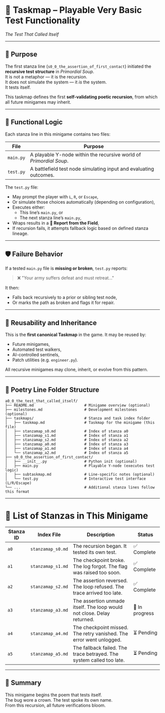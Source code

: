 <!-- Save to: a0_0_the_test_that_called_itself/taskmap.md -->

# 🧩 Taskmap – Playable Very Basic Test Functionality  
*The Test That Called Itself*

---

## 📜 Purpose

The first stanza line (`s0_0_the_assertion_of_first_contact`) initiated the **recursive test structure** in *Primordial Soup*.  
It is not a metaphor — it is the recursion.  
It does not simulate the system — it *is* the system.  
It tests itself.

This taskmap defines the first **self-validating poetic recursion**, from which all future minigames may inherit.

---

## 🧠 Functional Logic

Each stanza line in this minigame contains two files:

| File      | Purpose                                                          |
|-----------|------------------------------------------------------------------|
| `main.py` | A playable Y-node within the recursive world of *Primordial Soup*. |
| `test.py` | A battlefield test node simulating input and evaluating outcomes. |

The `test.py` file:
- May prompt the player with `L`, `R`, or `Escape`,
- Or simulate those choices automatically (depending on configuration),
- Executes either:
  - This line’s `main.py`, or  
  - The next stanza line’s `main.py`,
- Wraps results in a **📜 Report from the Field**,
- If recursion fails, it attempts fallback logic based on defined stanza lineage.

---

## 🛡️ Failure Behavior

If a tested `main.py` file is **missing or broken**, `test.py` reports:

> ❌ "Your army suffers defeat and must retreat..."

It then:
- Falls back recursively to a prior or sibling test node,
- Or marks the path as broken and flags it for repair.

---

## 🔁 Reusability and Inheritance

This is the **first canonical Taskmap** in the game. It may be reused by:
- Future minigames,
- Automated test walkers,
- AI-controlled sentinels,
- Patch utilities (e.g. `engineer.py`).

All recursive minigames may clone, inherit, or evolve from this pattern.

---

## 📂 Poetry Line Folder Structure

```plaintext
a0_0_the_test_that_called_itself/  
├── README.md                       # Minigame overview (optional)  
├── milestones.md                   # Development milestones (optional)  
├── taskmaps/                       # Stanza and task index folder  
│   ├── taskmap.md                  # Taskmap for the minigame (this file)  
│   ├── stanzamap_s0.md             # Index of stanza a0  
│   ├── stanzamap_s1.md             # Index of stanza a1  
│   ├── stanzamap_s2.md             # Index of stanza a2  
│   ├── stanzamap_a0.md             # Index of stanza a3  
│   ├── stanzamap_a1.md             # Index of stanza a4  
│   └── stanzamap_a2.md             # Index of stanza a5  
├── s0_0_the_assertion_of_first_contact/  
│   ├── __init__.py                 # Python init (optional)  
│   ├── main.py                     # Playable Y-node (executes test logic)  
│   ├── subtaskmap.md               # Line-specific notes (optional)  
│   └── test.py                     # Interactive test interface (L/R/Escape)  
└── ...                             # Additional stanza lines follow this format  

```

---

# 📖 List of Stanzas in This Minigame

| Stanza ID | Index File         | Description                                                            | Status          |
|-----------|--------------------|------------------------------------------------------------------------|-----------------|
| `a0`      | `stanzamap_s0.md`  | The recursion began. It tested its own test.                           | ✅ Complete     |
| `a1`      | `stanzamap_s1.md`  | The checkpoint broke. The log forgot. The flag was raised too soon.    | ✅ Complete     |
| `a2`      | `stanzamap_s2.md`  | The assertion reversed. The loop refused. The trace arrived too late.  | ✅ Complete     |
| `a3`      | `stanzamap_a3.md`  | The assertion unmade itself. The loop would not close. Delay returned. | 🔄 In progress  |
| `a4`      | `stanzamap_a4.md`  | The checkpoint missed. The retry vanished. The error went unlogged.    | ⏳ Pending      |
| `a5`      | `stanzamap_a5.md`  | The fallback failed. The trace betrayed. The system called too late.   | ⏳ Pending      |

---

## 🧬 Summary

This minigame begins the poem that tests itself.  
The bug wore a crown. The test spoke its own name.  
From this recursion, all future verifications bloom.  
